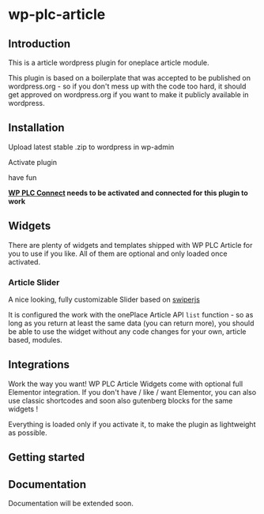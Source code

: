 # wp-plc-article

## Introduction

This is a article wordpress plugin for oneplace article module.

This plugin is based on a boilerplate that was accepted to be published on 
wordpress.org - so if you don't mess up with the code too hard, it should 
get approved on wordpress.org if you want to make it publicly available in wordpress.

## Installation

Upload latest stable .zip to wordpress in wp-admin

Activate plugin

have fun

**[WP PLC Connect](https://github.com/OnePlc/WP_PLC_Connect) needs to be activated and connected for this plugin to work**

## Widgets

There are plenty of widgets and templates shipped with WP PLC Article for you 
to use if you like. All of them are optional and only loaded once activated.

### Article Slider

A nice looking, fully customizable Slider based on [swiperjs](https://github.com/nolimits4web/swiper)

It is configured the work with the onePlace Article API `list` function - so as long as you return
at least the same data (you can return more), you should be able to use the widget without any code changes
for your own, article based, modules.

## Integrations

Work the way you want! WP PLC Article Widgets come with optional full Elementor
integration. If you don't have / like / want Elementor, you can also use classic shortcodes
and soon also gutenberg blocks for the same widgets ! 

Everything is loaded only if you activate it, to make the plugin as lightweight as possible.

## Getting started

## Documentation

Documentation will be extended soon.